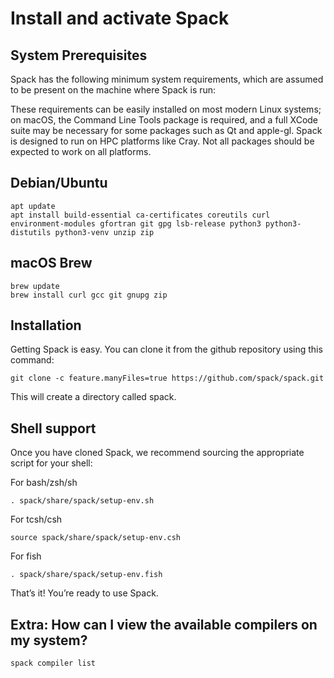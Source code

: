 # Install and activate Spack

## System Prerequisites

Spack has the following minimum system requirements, which are assumed to be present on the machine where Spack is run:

These requirements can be easily installed on most modern Linux systems; on macOS, the Command Line Tools package is required, and a full XCode suite may be necessary for some packages such as Qt and apple-gl. 
Spack is designed to run on HPC platforms like Cray. Not all packages should be expected to work on all platforms.

## Debian/Ubuntu
```
apt update
apt install build-essential ca-certificates coreutils curl environment-modules gfortran git gpg lsb-release python3 python3-distutils python3-venv unzip zip
```
## macOS Brew
```
brew update
brew install curl gcc git gnupg zip
```

## Installation

Getting Spack is easy. You can clone it from the github repository using this command:
```
git clone -c feature.manyFiles=true https://github.com/spack/spack.git
```
This will create a directory called spack.

## Shell support

Once you have cloned Spack, we recommend sourcing the appropriate script for your shell:

For bash/zsh/sh
```
. spack/share/spack/setup-env.sh
```

For tcsh/csh
```
source spack/share/spack/setup-env.csh
```
For fish
```
. spack/share/spack/setup-env.fish
```
That’s it! You’re ready to use Spack.

## Extra: How can I view the available compilers on my system?
```
spack compiler list
```
